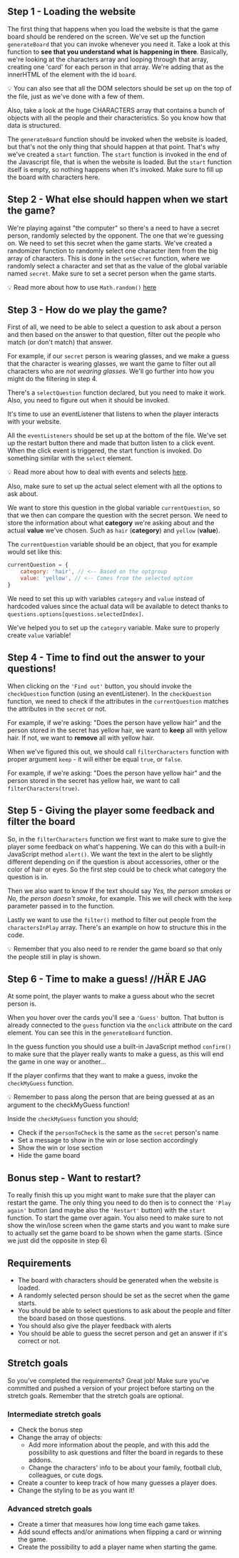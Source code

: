 ## Step 1 - Loading the website
The first thing that happens when you load the website is that the game board should be rendered on the screen. We've set up the function `generateBoard` that you can invoke whenever you need it. Take a look at this function to **see that you understand what is happening in there**. Basically, we're looking at the characters array and looping through that array, creating one 'card' for each person in that array. We're adding that as the innerHTML of the element with the id `board`. 

💡 You can also see that all the DOM selectors should be set up on the top of the file, just as we've done with a few of them.

Also, take a look at the huge CHARACTERS array that contains a bunch of objects with all the people and their characteristics. So you know how that data is structured.

The `generateBoard` function should be invoked when the website is loaded, but that's not the only thing that should happen at that point. That's why we've created a `start` function. The `start` function is invoked in the end of the Javascript file, that is when the website is loaded. But the `start` function itself is empty, so nothing happens when it's invoked. Make sure to fill up the board with characters here.

## Step 2 - What else should happen when we start the game?
We're playing against "the computer" so there's a need to have a secret person, randomly selected by the opponent. The one that we're guessing on. We need to set this secret when the game starts. We've created a randomizer function to randomly select one character item from the big array of characters. This is done in the `setSecret` function, where we randomly select a character and set that as the value of the global variable named `secret`. Make sure to set a secret person when the game starts.

💡 Read more about how to use `Math.random()` [here](https://www.w3schools.com/js/js_random.asp "here")

## Step 3 - How do we play the game?
First of all, we need to be able to select a question to ask about a person and then based on the answer to that question, filter out the people who match (or don't match) that answer. 

For example, if our `secret` person is wearing glasses, and we make a guess that the character is wearing glasses, we want the game to filter out all characters who are *not wearing glasses.* We'll go further into how you might do the filtering in step 4.

There's a `selectQuestion` function declared, but you need to make it work. Also, you need to figure out when it should be invoked.

It's time to use an eventListener that listens to when the player interacts with your website. 

All the `eventListeners` should be set up at the bottom of the file. We've set up the restart button there and made that button listen to a click event. When the click event is triggered, the start function is invoked. Do something similar with the `select` element.

💡 Read more about how to deal with events and selects [here](https://developer.mozilla.org/en-US/docs/Web/API/HTMLElement/change_event).

Also, make sure to set up the actual select element with all the options to ask about. 

We want to store this question in the global variable `currentQuestion`, so that we then can compare the question with the secret person. We need to store the information about what **category** we're asking about and the actual **value** we've chosen. Such as `hair` (**category**) and `yellow` (**value**).

The `currentQuestion` variable should be an object, that you for example would set like this: 

```jsx
currentQuestion = {
	category: 'hair', // <-- Based on the optgroup
	value: 'yellow', // <-- Comes from the selected option
}
```

We need to set this up with variables `category` and `value` instead of hardcoded values since the actual data will be available to detect thanks to `questions.options[questions.selectedIndex]`.

We've helped you to set up the `category` variable. Make sure to properly create `value` variable!

## Step 4 - Time to find out the answer to your questions!
When clicking on the `'Find out'` button, you should invoke the `checkQuestion` function (using an eventListener). In the `checkQuestion` function, we need to check if the attributes in the `currentQuestion` matches the attributes in the `secret` or not. 

For example, if we're asking: "Does the person have yellow hair" and the person stored in the secret has yellow hair, we want to **keep** all with yellow hair. If not, we want to **remove** all with yellow hair.

When we've figured this out, we should call `filterCharacters` function with proper argument `keep` - it will either be equal `true`, or `false`.

For example, if we're asking: "Does the person have yellow hair" and the person stored in the secret has yellow hair, we want to call `filterCharacters(true)`.

## Step 5 - Giving the player some feedback and filter the board
So, in the `filterCharacters` function we first want to make sure to give the player some feedback on what's happening. We can do this with a built-in JavaScript method `alert()`. We want the text in the alert to be slightly different depending on if the question is about accessories, other or the color of hair or eyes. So the first step could be to check what category the question is in.

Then we also want to know If the text should say *Yes, the person smokes* or *No, the person doesn't smoke*, for example. This we will check with the `keep` parameter passed in to the function.

Lastly we want to use the `filter()` method to filter out people from the `charactersInPlay` array. There's an example on how to structure this in the code.

💡 Remember that you also need to re render the game board so that only the people still in play is shown.

## Step 6 - Time to make a guess! //HÄR E JAG
At some point, the player wants to make a guess about who the secret person is.

When you hover over the cards you'll see a `'Guess'` button. That button is already connected to the `guess` function via the `onclick` attribute on the card element. You can see this in the `generateBoard` function.

In the guess function you should use a built-in JavaScript method `confirm()` to make sure that the player really wants to make a guess, as this will end the game in one way or another...

If the player confirms that they want to make a guess, invoke the `checkMyGuess` function.

💡 Remember to pass along the person that are being guessed at as an argument to the checkMyGuess function!

Inside the `checkMyGuess` function you should;

- Check if the `personToCheck` is the same as the `secret` person's name
- Set a message to show in the win or lose section accordingly
- Show the win or lose section
- Hide the game board

## Bonus step - Want to restart?
To really finish this up you might want to make sure that the player can restart the game. The only thing you need to do then is to connect the `'Play again'` button (and maybe also the `'Restart'` button) with the `start` function. To start the game over again. You also need to make sure to not show the win/lose screen when the game starts and you want to make sure to actually set the game board to be shown when the game starts. (Since we just did the opposite in step 6)

## Requirements
- The board with characters should be generated when the website is loaded.
- A randomly selected person should be set as the secret when the game starts.
- You should be able to select questions to ask about the people and filter the board based on those questions.
- You should also give the player feedback with alerts
- You should be able to guess the secret person and get an answer if it's correct or not.

## Stretch goals
So you’ve completed the requirements? Great job! Make sure you've committed and pushed a version of your project before starting on the stretch goals. Remember that the stretch goals are optional.

### Intermediate stretch goals
- Check the bonus step
- Change the array of objects:
  - Add more information about the people, and with this add the possibility to ask questions and filter the board in regards to these addons.
  - Change the characters' info to be about your family, football club, colleagues, or cute dogs.
- Create a counter to keep track of how many guesses a player does.
- Change the styling to be as you want it!

### Advanced stretch goals
- Create a timer that measures how long time each game takes.
- Add sound effects and/or animations when flipping a card or winning the game.
- Create the possibility to add a player name when starting the game.

